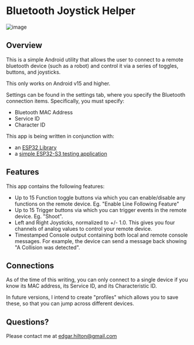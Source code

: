 # Bluetooth Joystick Helper

![image](https://github.com/user-attachments/assets/51b72aab-a875-41ea-9417-1bc484232290)


## Overview

This is a simple Android utility that allows the user to connect to a remote bluetooth device (such as a robot)
and control it via a series of toggles, buttons, and joysticks. 

This only works on Android v15 and higher.

Settings can be found in the settings tab, where you specify the Bluetooth connection items. Specifically, you must specify:

- Bluetooth MAC Address
- Service ID
- Character ID

This app is being written in conjunction with:

- an [ESP32 Library](https://github.com/efhilton/BluetoothJoystickLibraryESP32)
- a [simple ESP32-S3 testing application](https://github.com/efhilton/BluetoothJoystickLibraryESP32Test)

## Features
This app contains the following features:

- Up to 15 Function toggle buttons via which you can enable/disable any functions on the remote device. Eg. "Enable Line Following Feature"
- Up to 15 Trigger buttons via which you can trigger events in the remote device. Eg. "Shoot".
- Left and Right Joysticks, normalized to +/- 1.0. This gives you four channels of analog values to control your remote device.
- Timestamped Console output containing both local and remote console messages. For example, the device can send a message back showing "A Collision was detected".

## Connections
As of the time of this writing, you can only connect to a single device if you know its MAC address, its Service ID, and its Characteristic ID.  

In future versions, I intend to create "profiles" which allows you to save these, so that you can jump across different devices. 

## Questions?

Please contact me at [edgar.hilton@gmail.com](mailto:edgar.hilton@gmail.com)

